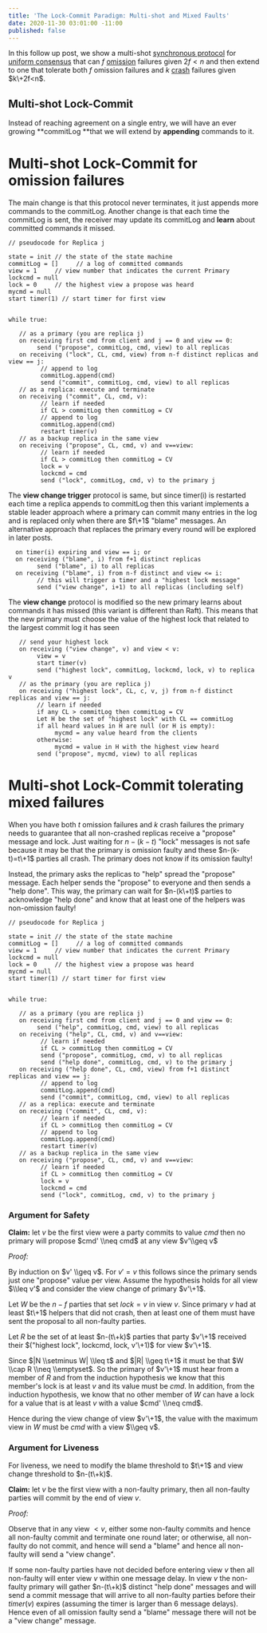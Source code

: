 ```yaml
---
title: 'The Lock-Commit Paradigm: Multi-shot and Mixed Faults'
date: 2020-11-30 03:01:00 -11:00
published: false
---
```


In this follow up post, we show a multi-shot [synchronous protocol](https://decentralizedthoughts.github.io/2019-06-01-2019-5-31-models/) for [uniform consensus](https://decentralizedthoughts.github.io/2019-06-27-defining-consensus/) that can $f$ [omission](https://decentralizedthoughts.github.io/2020-09-13-synchronous-consensus-omission-faults/) failures given $2f<n$ and then extend to one that  tolerate both $f$ omission failures and $k$ [crash](https://decentralizedthoughts.github.io/2019-06-07-modeling-the-adversary/) failures given $k\+2f<n$.

## Multi-shot Lock-Commit

Instead of reaching agreement on a single entry, we will have an ever growing \*\*commitLog \*\*that we will extend by **appending** commands to it.

# Multi-shot Lock-Commit for omission failures

The main change is that this protocol never terminates, it just appends more commands to the commitLog. Another change is that each time the commitLog is sent, the receiver may update its commitLog and **learn** about committed commands it missed.

    // pseudocode for Replica j
    
    state = init // the state of the state machine
    commitLog = []     // a log of committed commands
    view = 1     // view number that indicates the current Primary
    lockcmd = null
    lock = 0     // the highest view a propose was heard
    mycmd = null
    start timer(1) // start timer for first view
    
    
    while true:
    
       // as a primary (you are replica j)
       on receiving first cmd from client and j == 0 and view == 0:
            send ("propose", commitLog, cmd, view) to all replicas
       on receiving ("lock", CL, cmd, view) from n-f distinct replicas and view == j:
             // append to log
             commitLog.append(cmd)
             send ("commit", commitLog, cmd, view) to all replicas
       // as a replica: execute and terminate
       on receiving ("commit", CL, cmd, v):
             // learn if needed
             if CL > commitLog then commitLog = CV
             // append to log
             commitLog.append(cmd)
             restart timer(v)
       // as a backup replica in the same view
       on receiving ("propose", CL, cmd, v) and v==view:
             // learn if needed
             if CL > commitLog then commitLog = CV
             lock = v
             lockcmd = cmd
             send ("lock", commitLog, cmd, v) to the primary j

The **view change trigger** protocol is same, but since timer(i) is restarted each time a replica appends to commitLog then this variant implements a stable leader approach where a primary can commit many entries in the log and is replaced only when there are $f\+1$ "blame" messages. An alternative approach that replaces the primary every round will be explored in later posts.

      on timer(i) expiring and view == i; or
      on receiving ("blame", i) from f+1 distinct replicas
            send ("blame", i) to all replicas
      on receiving ("blame", i) from n-f distinct and view <= i:
            // this will trigger a timer and a "highest lock message"
            send ("view change", i+1) to all replicas (including self)

The **view change** protocol is modified so the new primary learns about commands it has missed (this variant is different than Raft). This means that the new primary must choose the value of the highest lock that related to the largest commit log it has seen

       // send your highest lock
       on receiving ("view change", v) and view < v:
            view = v
            start timer(v)
            send ("highest lock", commitLog, lockcmd, lock, v) to replica v
       // as the primary (you are replica j)
       on receiving ("highest lock", CL, c, v, j) from n-f distinct replicas and view == j:
            // learn if needed
            if any CL > commitLog then commitLog = CV
            Let H be the set of "highest lock" with CL == commitLog
            if all heard values in H are null (or H is empty):
                 mycmd = any value heard from the clients
            otherwise:
                 mycmd = value in H with the highest view heard
            send ("propose", mycmd, view) to all replicas

# Multi-shot Lock-Commit tolerating mixed failures

When you have both $t$ omission failures and $k$ crash failures the primary needs to guarantee that all non-crashed replicas receive a  "propose" message and lock. Just waiting for $n-(k-t)$ "lock" messages is not safe because it may be that the primary is omission faulty and these $n-(k-t)=t\+1$ parties all crash. The primary does not know if its omission faulty!

Instead, the primary asks the replicas to "help" spread the "propose" message. Each helper sends the "propose" to everyone and then sends a "help done". This way, the primary can wait for $n-(k\+t)$ parties to acknowledge "help done" and know that at least one of the helpers was non-omission faulty!

    // pseudocode for Replica j
    
    state = init // the state of the state machine
    commitLog = []     // a log of committed commands
    view = 1     // view number that indicates the current Primary
    lockcmd = null
    lock = 0     // the highest view a propose was heard
    mycmd = null
    start timer(1) // start timer for first view
    
    
    while true:
    
       // as a primary (you are replica j)
       on receiving first cmd from client and j == 0 and view == 0:
            send ("help", commitLog, cmd, view) to all replicas
       on receiving ("help", CL, cmd, v) and v==view:
             // learn if needed
             if CL > commitLog then commitLog = CV
             send ("propose", commitLog, cmd, v) to all replicas
             send ("help done", commitLog, cmd, v) to the primary j
       on receiving ("help done", CL, cmd, view) from f+1 distinct replicas and view == j:
             // append to log
             commitLog.append(cmd)
             send ("commit", commitLog, cmd, view) to all replicas
       // as a replica: execute and terminate
       on receiving ("commit", CL, cmd, v):
             // learn if needed
             if CL > commitLog then commitLog = CV
             // append to log
             commitLog.append(cmd)
             restart timer(v)
       // as a backup replica in the same view
       on receiving ("propose", CL, cmd, v) and v==view:
             // learn if needed
             if CL > commitLog then commitLog = CV
             lock = v
             lockcmd = cmd
             send ("lock", commitLog, cmd, v) to the primary j

### Argument for Safety

**Claim:** let $v$ be the first view were a party commits to value $cmd$ then no primary will propose $cmd' \\neq cmd$ at any view $v'\\geq v$

*Proof:*

By induction on $v' \\geq v$. For $v'=v$ this follows since the primary sends just one "propose" value per view. Assume the hypothesis holds for all view $\\leq v'$ and consider the view change of primary $v'\+1$.

Let $W$ be the $n-f$ parties that set $lock = v$ in view $v$. Since primary $v$ had at least $t\+1$ helpers that did not crash, then at least one of them must have sent the proposal to all non-faulty parties.

Let $R$ be the set of at least $n-(t\+k)$ parties that party $v'\+1$ received their $("highest lock", lockcmd, lock, v'\+1)$ for view $v'\+1$. 

Since  $|N \\setminus W| \\leq t$ and $|R| \\geq t\+1$ it must be that $W \\cap R \\neq \\emptyset$. So the primary of $v'\+1$ must hear from a member of $R$ and from the induction hypothesis we know that this member's lock is at least $v$ and its value must be $cmd$. In addition, from the induction hypothesis, we know that no other member of $W$ can have a lock for a value that is at least $v$ with a value $cmd' \\neq cmd$.

Hence during the view change of view $v'\+1$, the value with the maximum view in $W$ must be $cmd$ with a view $\\geq v$.

### Argument for Liveness

For liveness, we need to modify the blame threshold to $t\+1$ and view change threshold to $n-(t\+k)$.

**Claim:** let $v$ be the first view with a non-faulty primary, then all non-faulty parties will commit by the end of view $v$.

*Proof:*

Observe that in any view $<v$, either some non-faulty commits and hence all non-faulty commit and terminate one round later; or otherwise, all non-faulty do not commit, and hence will send a "blame" and hence all non-faulty will send a "view change".

If some non-faulty parties have not decided before entering view $v$ then all non-faulty will enter view $v$ within one message delay. In view $v$ the non-faulty primary will gather $n-(t\+k)$ distinct "help done" messages and will send a commit message that will arrive to all non-faulty parties before their $timer(v)$ expires (assuming the timer is larger than 6 message delays). Hence even of all omission faulty send a "blame" message there will not be a "view change" message.